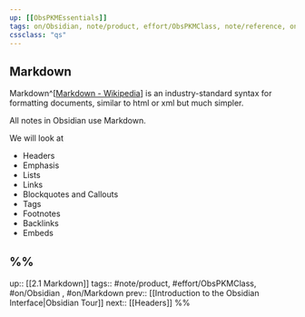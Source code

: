 ```yaml
---
up: [[ObsPKMEssentials]]
tags: on/Obsidian, note/product, effort/ObsPKMClass, note/reference, on/Markdown
cssclass: "qs"
---
```

## Markdown

Markdown^[[Markdown - Wikipedia](https://en.wikipedia.org/wiki/Markdown)] is an industry-standard syntax for formatting documents, similar to html or xml but much simpler.

All notes in Obsidian use Markdown.

We will look at 

- Headers 
- Emphasis
- Lists
- Links
- Blockquotes and Callouts
- Tags
- Footnotes
- Backlinks
- Embeds

%%
---
up:: [[2.1 Markdown]]
tags:: #note/product, #effort/ObsPKMClass, #on/Obsidian , #on/Markdown 
prev:: [[Introduction to the Obsidian Interface|Obsidian Tour]]
next:: [[Headers]]
%%